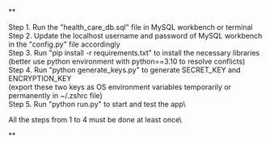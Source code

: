 **

Step 1. Run the "health_care_db.sql" file in MySQL workbench or terminal\
Step 2. Update the localhost username and password of MySQL workbench in the "config.py" file accordingly\
Step 3. Run "pip install -r requirements.txt" to install the necessary libraries\
(better use python environment with python==3.10 to resolve conflicts)\
Step 4. Run "python generate_keys.py" to generate SECRET_KEY and ENCRYPTION_KEY\
(export these two keys as OS environment variables temporarily or permanently in ~/.zshrc file)\
Step 5. Run "python run.py" to start and test the app\

All the steps from 1 to 4 must be done at least once\

**
